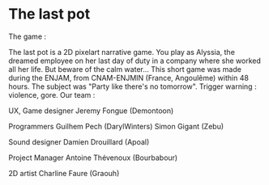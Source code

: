 # The last pot

The game :

The last pot is a 2D pixelart narrative game. You play as Alyssia, the dreamed employee on her last day of duty in a company where she worked all her life. But beware of the calm water... 
This short game was made during the ENJAM, from CNAM-ENJMIN (France, Angoulême) within 48 hours. The subject was "Party like there's no tomorrow".
Trigger warning : violence, gore.
Our team :

UX, Game designer
Jeremy Fongue (Demontoon)

Programmers
Guilhem Pech (DarylWinters)
Simon Gigant (Zebu)

Sound designer
Damien Drouillard (Apoal)

Project Manager
Antoine Thévenoux (Bourbabour)

2D artist
Charline Faure (Graouh)
